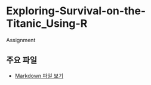 # Exploring-Survival-on-the-Titanic_Using-R
Assignment

## 주요 파일
- [Markdown 파일 보기](데이터마이닝및실습_과제1.md)
